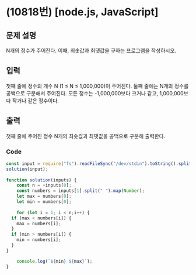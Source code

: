 # (10818번) [node.js, JavaScript] 

## 문제 설명
N개의 정수가 주어진다. 이때, 최솟값과 최댓값을 구하는 프로그램을 작성하시오.

## 입력
첫째 줄에 정수의 개수 N (1 ≤ N ≤ 1,000,000)이 주어진다. 둘째 줄에는 N개의 정수를 공백으로 구분해서 주어진다. 모든 정수는 -1,000,000보다 크거나 같고, 1,000,000보다 작거나 같은 정수이다.

## 출력
첫째 줄에 주어진 정수 N개의 최솟값과 최댓값을 공백으로 구분해 출력한다.

### Code
```js
const input = require("fs").readFileSync("/dev/stdin").toString().split("\n"); 
solution(input);
    
function solution(inputs) {
    const n = +inputs[0];
    const numbers = inputs[1].split(" ").map(Number);
    let max = numbers[0];
    let min = numbers[0];
    
    for (let i = 1; i < n;i++) {
  if (max < numbers[i]) {
    max = numbers[i];
  }
  if (min > numbers[i]) {
    min = numbers[i];
  }
}

    console.log(`${min} ${max}`);
}
```